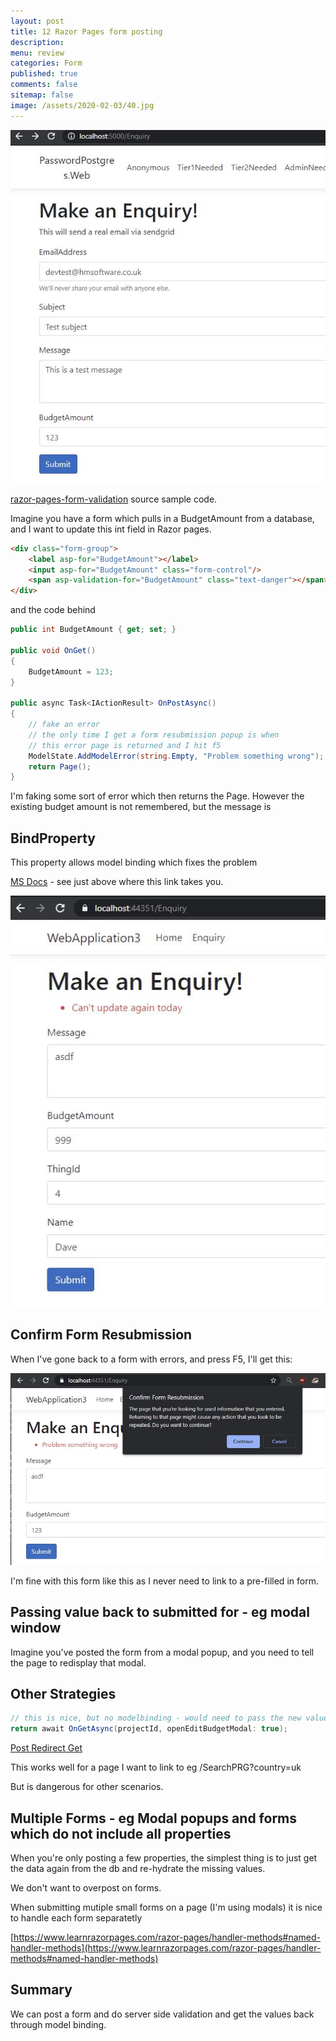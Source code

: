 ```yaml
---
layout: post
title: 12 Razor Pages form posting 
description: 
menu: review
categories: Form 
published: true 
comments: false     
sitemap: false
image: /assets/2020-02-03/40.jpg
---
```



[![dev](/assets/2021-03-30/budget.jpg "dev")](/assets/2021-03-30/budget.jpg)

[razor-pages-form-validation](https://github.com/djhmateer/razor-pages-form-validation) source sample code.

Imagine you have a form which pulls in a BudgetAmount from a database, and I want to update this int field in Razor pages.

```html
<div class="form-group">
    <label asp-for="BudgetAmount"></label>
    <input asp-for="BudgetAmount" class="form-control"/>
    <span asp-validation-for="BudgetAmount" class="text-danger"></span>
</div>
```
and the code behind

```cs
public int BudgetAmount { get; set; }

public void OnGet()
{
    BudgetAmount = 123;
}

public async Task<IActionResult> OnPostAsync()
{
    // fake an error 
    // the only time I get a form resubmission popup is when
    // this error page is returned and I hit f5
    ModelState.AddModelError(string.Empty, "Problem something wrong");
    return Page();
}

```

I'm faking some sort of error which then returns the Page. However the existing budget amount is not remembered, but the message is

## BindProperty

This property allows model binding which fixes the problem

[MS Docs](https://docs.microsoft.com/en-us/aspnet/core/razor-pages/?view=aspnetcore-5.0&tabs=visual-studio#the-home-page) - see just above where this link takes you.


[![dev](/assets/2021-03-30/budget2.jpg "dev")](/assets/2021-03-30/budget2.jpg)

## Confirm Form Resubmission

When I've gone back to a form with errors, and press F5, I'll get this:

[![dev](/assets/2021-03-30/resubmit.jpg "dev")](/assets/2021-03-30/resubmit.jpg)

I'm fine with this form like this as I never need to link to a pre-filled in form.

## Passing value back to submitted for - eg modal window

Imagine you've posted the form from a modal popup, and you need to tell the page to redisplay that modal.

## Other Strategies

```cs
// this is nice, but no modelbinding - would need to pass the new value to here
return await OnGetAsync(projectId, openEditBudgetModal: true);

```

[Post Redirect Get](https://exceptionnotfound.net/implementing-post-redirect-get-in-asp-net-core-razor-pages/)

This works well for a page I want to link to eg /SearchPRG?country=uk

But is dangerous for other scenarios.

## Multiple Forms - eg Modal popups and forms which do not include all properties 

When you're only posting a few properties, the simplest thing is to just get the data again from the db and re-hydrate the missing values. 

We don't want to overpost on forms.

When submitting mutiple small forms on a page (I'm using modals) it is nice to handle each form separatetly

[https://www.learnrazorpages.com/razor-pages/handler-methods#named-handler-methods](https://www.learnrazorpages.com/razor-pages/handler-methods#named-handler-methods)

## Summary

We can post a form and do server side validation and get the values back through model binding.

